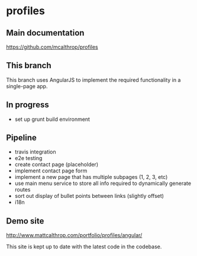 profiles
====

## Main documentation
https://github.com/mcalthrop/profiles

## This branch
This branch uses AngularJS to implement the required functionality in a single-page app.

## In progress
- set up grunt build environment

## Pipeline
- travis integration
- e2e testing
- create contact page (placeholder)
- implement contact page form
- implement a new page that has multiple subpages (1, 2, 3, etc)
- use main menu service to store all info required to dynamically generate routes
- sort out display of bullet points between links (slightly offset)
- i18n

## Demo site
http://www.mattcalthrop.com/portfolio/profiles/angular/

This site is kept up to date with the latest code in the codebase.

